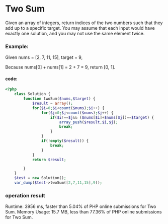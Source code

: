 # Two Sum

Given an array of integers, return indices of the two numbers such that they add up to a specific target.
You may assume that each input would have exactly one solution, and you may not use the same element twice.

### Example:

Given nums = [2, 7, 11, 15], target = 9,

Because nums[0] + nums[1] = 2 + 7 = 9,
return [0, 1].

#### code:

```php
<?php
    class Solution {
        function twoSum($nums,$target) {
            $result = array();
            for($i=0;$i<count($nums);$i++) {
                for($j=0;$j<count($nums);$j++) {
                    if($i!==$j&& ($nums[$i]+$nums[$j])==$target) {
                        array_push($result,$i,$j);
                        break;
                    }
                }
                if(!empty($result)) {
                    break;
                }
            }
            return $result;

        }
    }
    $test = new Solution();
    var_dump($test->twoSum([2,7,11,15],9));


```
### operation result

Runtime: 3956 ms, faster than 5.04% of PHP online submissions for Two Sum.
Memory Usage: 15.7 MB, less than 77.36% of PHP online submissions for Two Sum.
